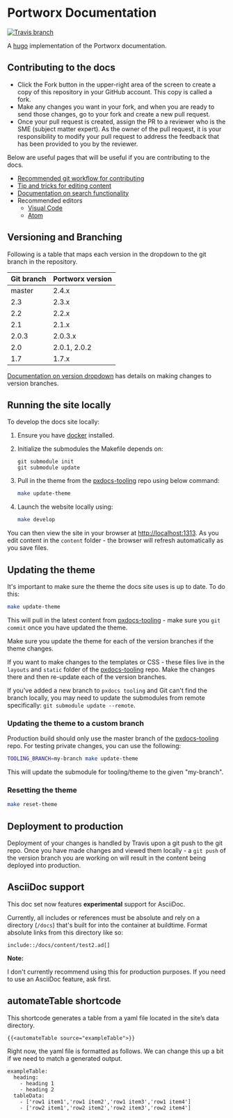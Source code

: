 # Portworx Documentation

[![Travis branch](https://img.shields.io/travis/portworx/pxdocs/master.svg)](https://travis-ci.org/portworx/pxdocs)

A [hugo](https://gohugo.io/) implementation of the Portworx documentation.

## Contributing to the docs

* Click the Fork button in the upper-right area of the screen to create a copy of this repository in your GitHub account. This copy is called a fork. 
* Make any changes you want in your fork, and when you are ready to send those changes, go to your fork and create a new pull request.
* Once your pull request is created, assign the PR to a reviewer who is the SME (subject matter expert). As the owner of the pull request, it is your responsibility to modify your pull request to address the feedback that has been provided to you by the reviewer.

Below are useful pages that will be useful if you are contributing to the docs.

* [Recommended git workflow for contributing](GIT_WORKFLOW.md)
* [Tip and tricks for editing content](TIPS_AND_TRICKS.md)
* [Documentation on search functionality](SEARCH.md)
* Recommended editors
    * [Visual Code](https://code.visualstudio.com/)
    * [Atom](https://atom.io/)

## Versioning and Branching

Following is a table that maps each version in the dropdown to the git branch in the repository.

| Git branch | Portworx version                    |
|------------|-------------------------------------|
| master     | 2.4.x                               |
| 2.3        | 2.3.x                               |
| 2.2        | 2.2.x                               |
| 2.1        | 2.1.x                               |
| 2.0.3      | 2.0.3.x                             |
| 2.0        | 2.0.1, 2.0.2                        |
| 1.7        | 1.7.x                               |

[Documentation on version dropdown](VERSIONS.md) has details on making changes to version branches.

## Running the site locally

To develop the docs site locally:

1. Ensure you have [docker](https://docs.docker.com/install/) installed.
2. Initialize the submodules the Makefile depends on: 
   
   ```
   git submodule init
   git submodule update
   ```

3. Pull in the theme from the [pxdocs-tooling](https://github.com/portworx/pxdocs-tooling) repo using below command:

   ```bash
   make update-theme
   ```

4. Launch the website locally using:

   ```bash
   make develop
   ```

You can then view the site in your browser at [http://localhost:1313](http://localhost:1313).  As you edit content in the `content` folder - the browser will refresh automatically as you save files.

## Updating the theme

It's important to make sure the theme the docs site uses is up to date.  To do this:

```bash
make update-theme
```

This will pull in the latest content from [pxdocs-tooling](https://github.com/portworx/pxdocs-tooling) - make sure you `git commit` once you have updated the theme.

Make sure you update the theme for each of the version branches if the theme changes.

If you want to make changes to the templates or CSS - these files live in the `layouts` and `static` folder of the [pxdocs-tooling](https://github.com/portworx/pxdocs-tooling) repo.  Make the changes there and then re-update each of the version branches.

If you've added a new branch to `pxdocs tooling` and Git can't find the branch locally, you may need to update the submodules from remote specifically: `git submodule update --remote`.

### Updating the theme to a custom branch

Production build should only use the master branch of the [pxdocs-tooling](https://github.com/portworx/pxdocs-tooling) repo. For testing private changes, you can use the following:

```bash
TOOLING_BRANCH=my-branch make update-theme
```

This will update the submodule for tooling/theme to the given "my-branch".

### Resetting the theme

```bash
make reset-theme
```


## Deployment to production

Deployment of your changes is handled by Travis upon a git push to the git repo.  Once you have made changes and viewed them locally - a `git push` of the version branch you are working on will result in the content being deployed into production.

## AsciiDoc support

This doc set now features **experimental** support for AsciiDoc. 

Currently, all includes or references must be absolute and rely on a directory (`/docs`) that's built for into the container at buildtime. Format absolute links from this directory like so:

```
include::/docs/content/test2.ad[]
```

**Note:**

I don't currently recommend using this for production purposes. If you need to use an AsciiDoc feature, ask first. 

## automateTable shortcode

This shortcode generates a table from a yaml file located in the site’s data directory.

```
{{<automateTable source="exampleTable">}}
```

Right now, the yaml file is formatted as follows. We can change this up a bit if we need to match a generated output.

```
exampleTable:
  heading: 
    - heading 1
    - heading 2
  tableData: 
    - ['row1 item1','row1 item2','row1 item3','row1 item4'] 
    - ['row2 item1','row2 item2','row2 item3','row2 item4'] 
```
